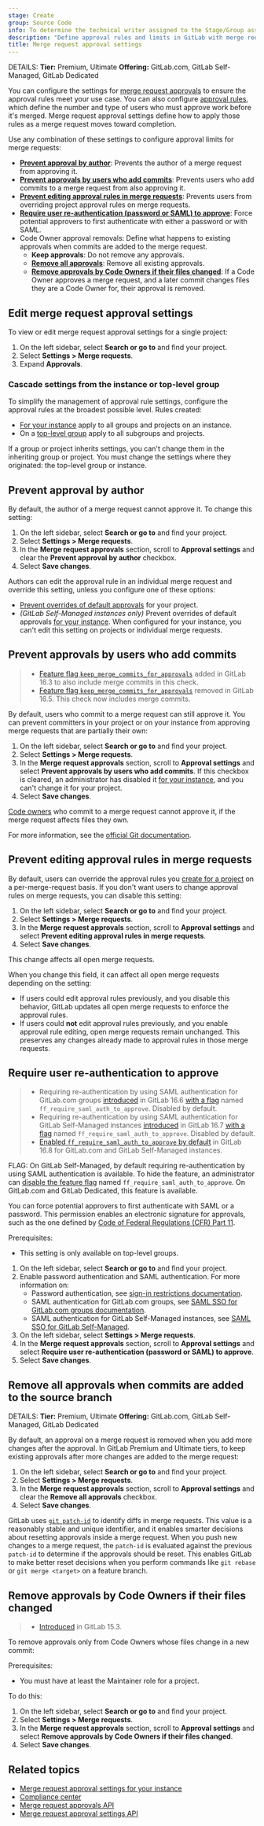```yaml
---
stage: Create
group: Source Code
info: To determine the technical writer assigned to the Stage/Group associated with this page, see https://handbook.gitlab.com/handbook/product/ux/technical-writing/#assignments
description: "Define approval rules and limits in GitLab with merge request approval settings. Options include preventing author approval, requiring re-authentication, and removing approvals on new commits."
title: Merge request approval settings
---
```


DETAILS:
**Tier:** Premium, Ultimate
**Offering:** GitLab.com, GitLab Self-Managed, GitLab Dedicated

You can configure the settings for [merge request approvals](_index.md) to
ensure the approval rules meet your use case. You can also configure
[approval rules](rules.md), which define the number and type of users who must
approve work before it's merged. Merge request approval settings define how
to apply those rules as a merge request moves toward completion.

Use any combination of these settings to configure approval limits for merge requests:

- [**Prevent approval by author**](#prevent-approval-by-author):
  Prevents the author of a merge request from approving it.
- [**Prevent approvals by users who add commits**](#prevent-approvals-by-users-who-add-commits):
  Prevents users who add commits to a merge request from also approving it.
- [**Prevent editing approval rules in merge requests**](#prevent-editing-approval-rules-in-merge-requests):
  Prevents users from overriding project approval rules on merge requests.
- [**Require user re-authentication (password or SAML) to approve**](#require-user-re-authentication-to-approve):
  Force potential approvers to first authenticate with either a password or with SAML.
- Code Owner approval removals: Define what happens to existing approvals when
  commits are added to the merge request.
  - **Keep approvals**: Do not remove any approvals.
  - [**Remove all approvals**](#remove-all-approvals-when-commits-are-added-to-the-source-branch):
    Remove all existing approvals.
  - [**Remove approvals by Code Owners if their files changed**](#remove-approvals-by-code-owners-if-their-files-changed):
    If a Code Owner approves a merge request, and a later commit changes files
    they are a Code Owner for, their approval is removed.

## Edit merge request approval settings

To view or edit merge request approval settings for a single project:

1. On the left sidebar, select **Search or go to** and find your project.
1. Select **Settings > Merge requests**.
1. Expand **Approvals**.

### Cascade settings from the instance or top-level group

To simplify the management of approval rule settings, configure the approval rules
at the broadest possible level. Rules created:

- [For your instance](../../../../administration/merge_requests_approvals.md) apply to all groups
  and projects on an instance.
- On a [top-level group](../../../group/manage.md#group-merge-request-approval-settings) apply to all subgroups
  and projects.

If a group or project inherits settings, you can't change them in the inheriting group or project.
You must change the settings where they originated: the top-level group or instance.

## Prevent approval by author

By default, the author of a merge request cannot approve it. To change this setting:

1. On the left sidebar, select **Search or go to** and find your project.
1. Select **Settings > Merge requests**.
1. In the **Merge request approvals** section, scroll to **Approval settings** and
   clear the **Prevent approval by author** checkbox.
1. Select **Save changes**.

Authors can edit the approval rule in an individual merge request and override
this setting, unless you configure one of these options:

- [Prevent overrides of default approvals](#prevent-editing-approval-rules-in-merge-requests) for your project.
- *(GitLab Self-Managed instances only)* Prevent overrides of default approvals
  [for your instance](../../../../administration/merge_requests_approvals.md). When configured
  for your instance, you can't edit this setting on projects or individual
  merge requests.

## Prevent approvals by users who add commits

> - [Feature flag `keep_merge_commits_for_approvals`](https://gitlab.com/gitlab-org/gitlab/-/merge_requests/127744) added in GitLab 16.3 to also include merge commits in this check.
> - [Feature flag `keep_merge_commits_for_approvals`](https://gitlab.com/gitlab-org/gitlab/-/merge_requests/131778) removed in GitLab 16.5. This check now includes merge commits.

By default, users who commit to a merge request can still approve it. You can prevent committers
in your project or on your instance from approving merge requests that are partially
their own:

1. On the left sidebar, select **Search or go to** and find your project.
1. Select **Settings > Merge requests**.
1. In the **Merge request approvals** section, scroll to **Approval settings** and
   select **Prevent approvals by users who add commits**.
   If this checkbox is cleared, an administrator has disabled it
   [for your instance](../../../../administration/merge_requests_approvals.md), and
   you can't change it for your project.
1. Select **Save changes**.

[Code owners](../../codeowners/_index.md) who commit to a merge request cannot approve it,
if the merge request affects files they own.

For more information, see the [official Git documentation](https://git-scm.com/book/en/v2/Git-Basics-Viewing-the-Commit-History).

## Prevent editing approval rules in merge requests

By default, users can override the approval rules you [create for a project](rules.md)
on a per-merge-request basis. If you don't want users to change approval rules
on merge requests, you can disable this setting:

1. On the left sidebar, select **Search or go to** and find your project.
1. Select **Settings > Merge requests**.
1. In the **Merge request approvals** section, scroll to **Approval settings** and
   select **Prevent editing approval rules in merge requests**.
1. Select **Save changes**.

This change affects all open merge requests.

When you change this field, it can affect all open merge requests depending on the setting:

- If users could edit approval rules previously, and you disable this behavior,
  GitLab updates all open merge requests to enforce the approval rules.
- If users could **not** edit approval rules previously, and you enable approval rule
  editing, open merge requests remain unchanged. This preserves any changes already
  made to approval rules in those merge requests.

## Require user re-authentication to approve

> - Requiring re-authentication by using SAML authentication for GitLab.com groups [introduced](https://gitlab.com/gitlab-org/gitlab/-/issues/5981) in GitLab 16.6 [with a flag](../../../../administration/feature_flags.md) named `ff_require_saml_auth_to_approve`. Disabled by default.
> - Requiring re-authentication by using SAML authentication for GitLab Self-Managed instances [introduced](https://gitlab.com/gitlab-org/gitlab/-/issues/431415) in GitLab 16.7 [with a flag](../../../../administration/feature_flags.md) named `ff_require_saml_auth_to_approve`. Disabled by default.
> - [Enabled `ff_require_saml_auth_to_approve` by default](https://gitlab.com/gitlab-org/gitlab/-/issues/431714) in GitLab 16.8 for GitLab.com and GitLab Self-Managed instances.

FLAG:
On GitLab Self-Managed, by default requiring re-authentication by using SAML authentication is available. To hide the feature, an administrator can
[disable the feature flag](../../../../administration/feature_flags.md) named `ff_require_saml_auth_to_approve`. On GitLab.com and GitLab Dedicated, this feature is available.

You can force potential approvers to first authenticate with SAML or a password.
This permission enables an electronic signature for approvals, such as the one defined by
[Code of Federal Regulations (CFR) Part 11](https://www.accessdata.fda.gov/scripts/cdrh/cfdocs/cfcfr/CFRSearch.cfm?CFRPart=11&showFR=1&subpartNode=21:1.0.1.1.8.3).

Prerequisites:

- This setting is only available on top-level groups.

1. On the left sidebar, select **Search or go to** and find your project.
1. Enable password authentication and SAML authentication. For more information on:
   - Password authentication, see
     [sign-in restrictions documentation](../../../../administration/settings/sign_in_restrictions.md#password-authentication-enabled).
   - SAML authentication for GitLab.com groups, see
     [SAML SSO for GitLab.com groups documentation](../../../group/saml_sso/index.md).
   - SAML authentication for GitLab Self-Managed instances, see
     [SAML SSO for GitLab Self-Managed](../../../../integration/saml.md).
1. On the left sidebar, select **Settings > Merge requests**.
1. In the **Merge request approvals** section, scroll to **Approval settings** and
   select **Require user re-authentication (password or SAML) to approve**.
1. Select **Save changes**.

## Remove all approvals when commits are added to the source branch

DETAILS:
**Tier:** Premium, Ultimate
**Offering:** GitLab.com, GitLab Self-Managed, GitLab Dedicated

By default, an approval on a merge request is removed when you add more changes
after the approval. In GitLab Premium and Ultimate tiers, to keep existing approvals
after more changes are added to the merge request:

1. On the left sidebar, select **Search or go to** and find your project.
1. Select **Settings > Merge requests**.
1. In the **Merge request approvals** section, scroll to **Approval settings** and
   clear the **Remove all approvals** checkbox.
1. Select **Save changes**.

GitLab uses [`git patch-id`](https://git-scm.com/docs/git-patch-id) to identify diffs
in merge requests. This value is a reasonably stable and unique identifier, and it enables
smarter decisions about resetting approvals inside a merge request. When you push new changes
to a merge request, the `patch-id` is evaluated against the previous `patch-id` to determine
if the approvals should be reset. This enables GitLab to make better reset decisions when
you perform commands like `git rebase` or `git merge <target>` on a feature branch.

## Remove approvals by Code Owners if their files changed

> - [Introduced](https://gitlab.com/gitlab-org/gitlab/-/merge_requests/90578) in GitLab 15.3.

To remove approvals only from Code Owners whose files change in a new commit:

Prerequisites:

- You must have at least the Maintainer role for a project.

To do this:

1. On the left sidebar, select **Search or go to** and find your project.
1. Select **Settings > Merge requests**.
1. In the **Merge request approvals** section, scroll to **Approval settings** and
   select **Remove approvals by Code Owners if their files changed**.
1. Select **Save changes**.

## Related topics

- [Merge request approval settings for your instance](../../../../administration/merge_requests_approvals.md)
- [Compliance center](../../../compliance/compliance_center/_index.md)
- [Merge request approvals API](../../../../api/merge_request_approvals.md)
- [Merge request approval settings API](../../../../api/merge_request_approval_settings.md)
